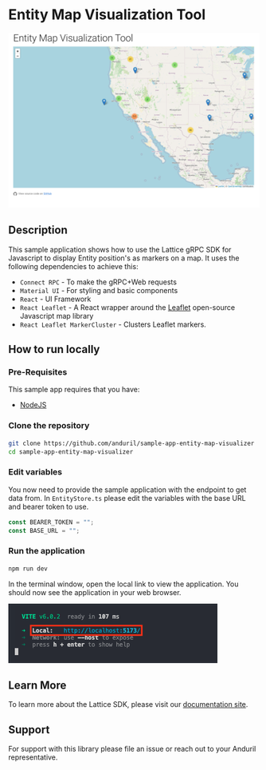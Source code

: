 # Entity Map Visualization Tool

![Sample App](images/app.png)

## Description

This sample application shows how to use the Lattice gRPC SDK for Javascript to display Entity position's as markers on a map. It uses the following dependencies to achieve this:


* `Connect RPC` - To make the gRPC+Web requests
* `Material UI` - For styling and basic components
* `React` - UI Framework
* `React Leaflet` - A React wrapper around the [Leaflet](https://leafletjs.com/) open-source Javascript map library
* `React Leaflet MarkerCluster` - Clusters Leaflet markers. 

## How to run locally

### Pre-Requisites

This sample app requires that you have:

* [NodeJS](https://nodejs.org/en/download)

### Clone the repository

```bash
git clone https://github.com/anduril/sample-app-entity-map-visualizer
cd sample-app-entity-map-visualizer
```

### Edit variables

You now need to provide the sample application with the endpoint to get data from. In `EntityStore.ts` please edit the variables with the base URL
and bearer token to use. 

```ts
const BEARER_TOKEN = "";
const BASE_URL = "";
```

### Run the application

```bash
npm run dev
```

In the terminal window, open the local link to view the application. You should now see the application in your web browser.

![Terminal](images/terminal.png)

## Learn More

To learn more about the Lattice SDK, please visit our [documentation site](https://docs.anduril.com).

## Support

For support with this library please file an issue or reach out to your Anduril representative.